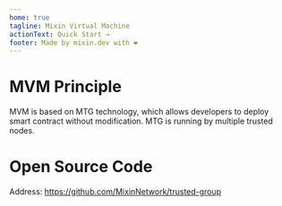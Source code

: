 ```yaml
---
home: true
tagline: Mixin Virtual Machine
actionText: Quick Start →
footer: Made by mixin.dev with ❤️
---
```


# MVM Principle

MVM is based on MTG technology, which allows developers to deploy smart contract without modification. MTG is running by multiple trusted nodes.

# Open Source Code

Address: https://github.com/MixinNetwork/trusted-group
